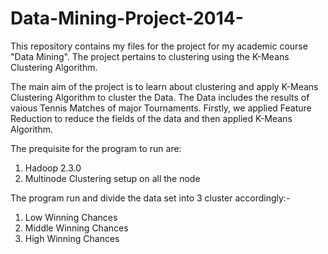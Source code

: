 # Data-Mining-Project-2014-
This repository contains my files for the project for my academic course "Data Mining". The project pertains to clustering using the K-Means Clustering Algorithm.

The main aim of the project is to learn about clustering and apply K-Means Clustering Algorithm to cluster the Data.
The Data includes the results of vaious Tennis Matches of major Tournaments. Firstly, we applied Feature Reduction to reduce the fields of the data and then applied K-Means Algorithm.

The prequisite for the program to run are:
1) Hadoop 2.3.0
2) Multinode Clustering setup on all the node

The program run and divide the data set into 3 cluster accordingly:-
1) Low Winning Chances
2) Middle Winning Chances
3) High Winning Chances
